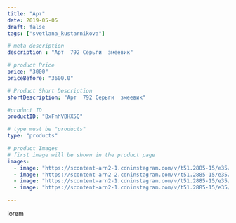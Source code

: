 ```yaml
---
title: "Арт"
date: 2019-05-05
draft: false
tags: ["svetlana_kustarnikova"]

# meta description
description : "Арт  792 Серьги  змеевик"

# product Price
price: "3000"
priceBefore: "3600.0"

# Product Short Description
shortDescription: "Арт  792 Серьги  змеевик"

#product ID
productID: "BxFnhVBHX5Q"

# type must be "products"
type: "products"

# product Images
# first image will be shown in the product page
images:
  - image: "https://scontent-arn2-1.cdninstagram.com/v/t51.2885-15/e35/57552108_293280134950706_8778259949965428671_n.jpg?_nc_ht=scontent-arn2-1.cdninstagram.com&_nc_cat=102&_nc_ohc=t5c722pgiYcAX8gAVib&se=7&tp=1&oh=c8b82b3bbb84bda5a3d7b97c935c0634&oe=605E4EC1&ig_cache_key=MjAzNzIwODIwOTQ3MjUwOTA2Nw%3D%3D.2"
  - image: "https://scontent-arn2-2.cdninstagram.com/v/t51.2885-15/e35/59694419_1227673984067124_5094321185529179784_n.jpg?_nc_ht=scontent-arn2-2.cdninstagram.com&_nc_cat=100&_nc_ohc=G3q8A6Qc5bcAX_ALUR-&se=7&tp=1&oh=616082fc8ed140a4570cc5484ccba2b8&oe=605FB325&ig_cache_key=MjAzNzIwODIwOTQ2NDE2MDcxNw%3D%3D.2"
  - image: "https://scontent-arn2-1.cdninstagram.com/v/t51.2885-15/e35/58978624_1096292253905531_5907279742808525535_n.jpg?_nc_ht=scontent-arn2-1.cdninstagram.com&_nc_cat=111&_nc_ohc=0YHMrJmKFmUAX8hkzIA&se=7&tp=1&oh=ab73b4789346b46afa22fa199834e180&oe=606130F5&ig_cache_key=MjAzNzIwODIwOTQ1NTYxNDQ4Mg%3D%3D.2"
  - image: "https://scontent-arn2-1.cdninstagram.com/v/t51.2885-15/e35/57358345_423478368209584_6645780894842103386_n.jpg?_nc_ht=scontent-arn2-1.cdninstagram.com&_nc_cat=104&_nc_ohc=wKVSyLnYD4UAX-PwCND&se=7&tp=1&oh=0f4b92c9c5a33833661ad133a3b8aca1&oe=60603387&ig_cache_key=MjAzNzIwODIwOTQ4MDg5MDkyMQ%3D%3D.2"

---
```

lorem
